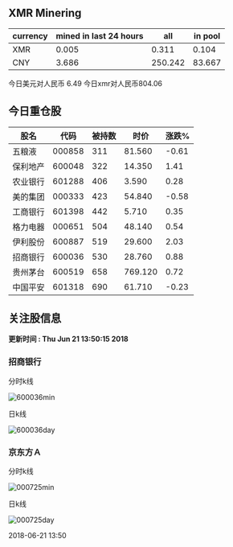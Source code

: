 ## XMR Minering

|currency|mined in last 24 hours|all|in pool|
|---|---|---|---|
|XMR|0.005|0.311|0.104|
|CNY|3.686|250.242|83.667|

今日美元对人民币 6.49	今日xmr对人民币804.06


## 今日重仓股 

|股名|代码|被持数|时价|涨跌%|
|---|---|---|---|---|
|五粮液|000858|311|81.560|-0.61|
|保利地产|600048|322|14.350|1.41|
|农业银行|601288|406|3.590|0.28|
|美的集团|000333|423|54.840|-0.58|
|工商银行|601398|442|5.710|0.35|
|格力电器|000651|504|48.140|0.54|
|伊利股份|600887|519|29.600|2.03|
|招商银行|600036|530|28.760|0.88|
|贵州茅台|600519|658|769.120|0.72|
|中国平安|601318|690|61.710|-0.23|

## 关注股信息
**更新时间 : Thu Jun 21 13:50:15 2018**
### 招商银行 
分时k线

![600036min](http://image.sinajs.cn/newchart/min/n/sh600036.gif)

日k线

![600036day](http://image.sinajs.cn/newchart/daily/n/sh600036.gif)

### 京东方Ａ 
分时k线

![000725min](http://image.sinajs.cn/newchart/min/n/sz000725.gif)

日k线

![000725day](http://image.sinajs.cn/newchart/daily/n/sz000725.gif)

2018-06-21 13:50
